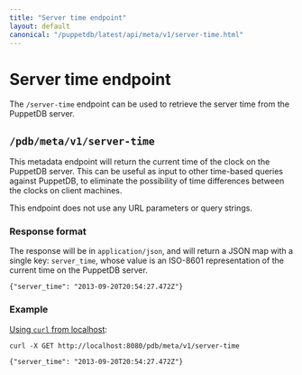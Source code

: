 ```yaml
---
title: "Server time endpoint"
layout: default
canonical: "/puppetdb/latest/api/meta/v1/server-time.html"
---
```


# Server time endpoint

[curl]: ../../query/curl.markdown#using-curl-from-localhost-non-sslhttp

The `/server-time` endpoint can be used to retrieve the server time from the PuppetDB server.

## `/pdb/meta/v1/server-time`

This metadata endpoint will return the current time of the clock on the PuppetDB
server. This can be useful as input to other time-based queries against PuppetDB,
to eliminate the possibility of time differences between the clocks on client
machines.

This endpoint does not use any URL parameters or query strings.

### Response format

The response will be in `application/json`, and will return a JSON map with a
single key: `server_time`, whose value is an ISO-8601 representation of the
current time on the PuppetDB server.

    {"server_time": "2013-09-20T20:54:27.472Z"}

### Example

[Using `curl` from localhost][curl]:

    curl -X GET http://localhost:8080/pdb/meta/v1/server-time

    {"server_time": "2013-09-20T20:54:27.472Z"}

